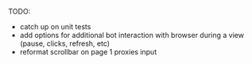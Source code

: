 TODO: 
* catch up on unit tests
* add options for additional bot interaction with browser during a view (pause, clicks, refresh, etc)
* reformat scrollbar on page 1 proxies input
